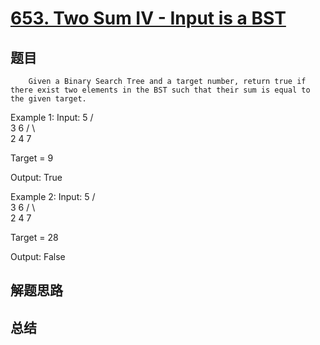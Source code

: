 # [653. Two Sum IV - Input is a BST](https://leetcode.com/problems/two-sum-iv-input-is-a-bst/)

## 题目

        Given a Binary Search Tree and a target number, return true if there exist two elements in the BST such that their sum is equal to the given target.

Example 1:
Input: 
    5
   / \
  3   6
 / \   \
2   4   7

Target = 9

Output: True




Example 2:
Input: 
    5
   / \
  3   6
 / \   \
2   4   7

Target = 28

Output: False




      

## 解题思路


## 总结


